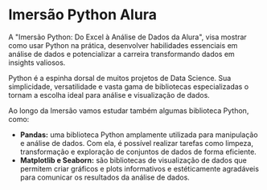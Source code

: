 # Imersão Python Alura

A "Imersão Python: Do Excel à Análise de Dados da Alura", visa mostrar como usar Python na prática, desenvolver habilidades essenciais em análise de dados e potencializar a carreira transformando dados em insights valiosos.

Python é a espinha dorsal de muitos projetos de Data Science. Sua simplicidade, versatilidade e vasta gama de bibliotecas especializadas o tornam a escolha ideal para análise e visualização de dados.

Ao longo da Imersão vamos estudar também algumas biblioteca Python, como:
- **Pandas:** uma biblioteca Python amplamente utilizada para manipulação e análise de dados. Com ela, é possível realizar tarefas como limpeza, transformação e exploração de conjuntos de dados de forma eficiente.
- **Matplotlib e Seaborn:** são bibliotecas de visualização de dados que permitem criar gráficos e plots informativos e estéticamente agradáveis para comunicar os resultados da análise de dados.

  
